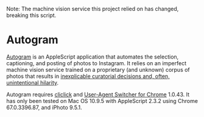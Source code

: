 Note: The machine vision service this project relied on has changed, breaking this script.

# Autogram
[Autogram](https://jasoneppink.com/autogram) is an AppleScript application that automates the selection, captioning, and posting of photos to Instagram. It relies on an imperfect machine vision service trained on a proprietary (and unknown) corpus of photos that results in [inexplicable curatorial decisions and, often, unintentional hilarity](https://www.instagram.com/jasoneppink/).

Autogram requires [cliclick](https://www.bluem.net/en/projects/cliclick/) and [User-Agent Switcher for Chrome](https://chrome.google.com/webstore/detail/user-agent-switcher-for-c/djflhoibgkdhkhhcedjiklpkjnoahfmg?hl=en-US) 1.0.43. It has only been tested on Mac OS 10.9.5 with AppleScript 2.3.2 using Chrome 67.0.3396.87, and iPhoto 9.5.1.
